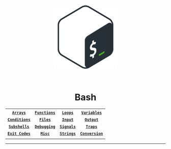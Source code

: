 <br>
<p align="center"><img src="assets/logo/bash.png" width="200px"></p>
<br>

<h1 align="center">Bash</h1>

<div align="center">

|  |  |  |  |
|:---:|:---:|:---:|:---:|
| [**`Arrays`**](bash/arrays.md) | [**`Functions`**](bash/functions.md) | [**`Loops`**](bash/loops.md) | [**`Variables`**](bash/variables.md) |
| [**`Conditions`**](bash/conditions.md) | [**`Files`**](bash/files.md) | [**`Input`**](bash/input.md) | [**`Output`**](bash/output.md) |
| [**`Subshells`**](bash/subshells.md) | [**`Debugging`**](bash/debugging.md) | [**`Signals`**](bash/signals.md) | [**`Traps`**](bash/traps.md) |
| [**`Exit Codes`**](bash/exit-codes.md) | [**`Misc`**](bash/misc.md) | [**`Strings`**](bash/strings.md) | [**`Conversion`**](bash/variables.md) |
|  |  |  |  |

</div>

---
